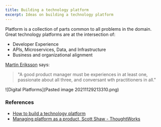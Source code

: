 ```yaml
---
title: Building a technology platform
excerpt: Ideas on building a technology platform
---
```


Platform is a collection of parts common to all problems in the domain. Great technology platforms are at the intersection of: 
- Developer Experience
- APIs, Microservices, Data, and Infrastructure
- Business and organizational alignment

[Martin Eriksson](https://martineriksson.com/) says: 
> "A good product manager must be experiences in at least one, passionate about all three, and conversant wth practitioners in all." 

![Digital Platforms](Pasted image 20211129213310.png)
  
  
### References
- [How to build a technology platform](https://kislayverma.com/platform-thinking/how-to-build-a-technology-platform/)
- [Managing platform as a product, Scott Shaw - ThoughtWorks](https://www.youtube.com/watch?v=d8UEYNFrvjk)
